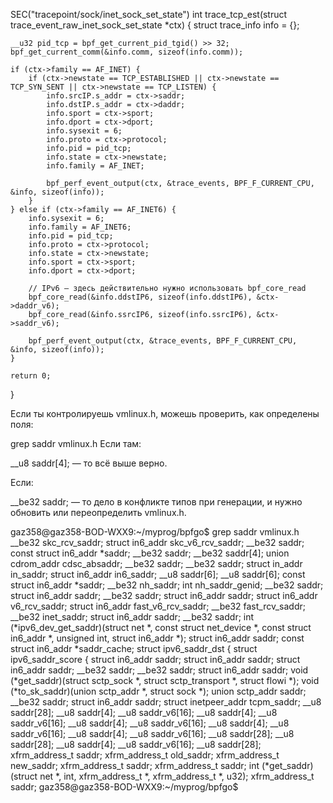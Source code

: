SEC("tracepoint/sock/inet_sock_set_state")
int trace_tcp_est(struct trace_event_raw_inet_sock_set_state *ctx) {
    struct trace_info info = {};

    __u32 pid_tcp = bpf_get_current_pid_tgid() >> 32;
    bpf_get_current_comm(&info.comm, sizeof(info.comm));

    if (ctx->family == AF_INET) {
        if (ctx->newstate == TCP_ESTABLISHED || ctx->newstate == TCP_SYN_SENT || ctx->newstate == TCP_LISTEN) {
            info.srcIP.s_addr = ctx->saddr;
            info.dstIP.s_addr = ctx->daddr;
            info.sport = ctx->sport;
            info.dport = ctx->dport;
            info.sysexit = 6;
            info.proto = ctx->protocol;
            info.pid = pid_tcp;
            info.state = ctx->newstate;
            info.family = AF_INET;

            bpf_perf_event_output(ctx, &trace_events, BPF_F_CURRENT_CPU, &info, sizeof(info));
        }
    } else if (ctx->family == AF_INET6) {
        info.sysexit = 6;
        info.family = AF_INET6;
        info.pid = pid_tcp;
        info.proto = ctx->protocol;
        info.state = ctx->newstate;
        info.sport = ctx->sport;
        info.dport = ctx->dport;

        // IPv6 — здесь действительно нужно использовать bpf_core_read
        bpf_core_read(&info.ddstIP6, sizeof(info.ddstIP6), &ctx->daddr_v6);
        bpf_core_read(&info.ssrcIP6, sizeof(info.ssrcIP6), &ctx->saddr_v6);

        bpf_perf_event_output(ctx, &trace_events, BPF_F_CURRENT_CPU, &info, sizeof(info));
    }

    return 0;
}


Если ты контролируешь vmlinux.h, можешь проверить, как определены поля:


grep saddr vmlinux.h
Если там:


__u8 saddr[4];
— то всё выше верно.

Если:


__be32 saddr;
— то дело в конфликте типов при генерации, и нужно обновить или переопределить vmlinux.h.


gaz358@gaz358-BOD-WXX9:~/myprog/bpfgo$ grep saddr vmlinux.h
                        __be32 skc_rcv_saddr;
        struct in6_addr skc_v6_rcv_saddr;
                __be32 saddr;
                const struct in6_addr *saddr;
                        __be32 saddr;
                        __be32 saddr[4];
        union cdrom_addr cdsc_absaddr;
                        __be32 saddr;
                        __be32 saddr;
                struct in_addr in_saddr;
                struct in6_addr in6_saddr;
        __u8 saddr[6];
        __u8 saddr[6];
        const struct in6_addr *saddr;
        __be32 nh_saddr;
        int nh_saddr_genid;
        __be32 saddr;
        struct in6_addr saddr;
        __be32 saddr;
        struct in6_addr saddr;
        struct in6_addr v6_rcv_saddr;
        struct in6_addr fast_v6_rcv_saddr;
        __be32 fast_rcv_saddr;
        __be32 inet_saddr;
        struct in6_addr saddr;
        __be32 saddr;
        int (*ipv6_dev_get_saddr)(struct net *, const struct net_device *, const struct in6_addr *, unsigned int, struct in6_addr *);
        struct in6_addr saddr;
        const struct in6_addr *saddr_cache;
struct ipv6_saddr_dst {
struct ipv6_saddr_score {
                        struct in6_addr saddr;
                        struct in6_addr saddr;
        struct in6_addr saddr;
        __be32 saddr;
                        __be32 saddr;
                        struct in6_addr saddr;
        void (*get_saddr)(struct sctp_sock *, struct sctp_transport *, struct flowi *);
        void (*to_sk_saddr)(union sctp_addr *, struct sock *);
        union sctp_addr saddr;
        __be32 saddr;
        struct in6_addr saddr;
        struct inetpeer_addr tcpm_saddr;
        __u8 saddr[28];
        __u8 saddr[4];
        __u8 saddr_v6[16];
        __u8 saddr[4];
        __u8 saddr_v6[16];
        __u8 saddr[4];
        __u8 saddr_v6[16];
        __u8 saddr[4];
        __u8 saddr_v6[16];
        __u8 saddr[4];
        __u8 saddr_v6[16];
        __u8 saddr[28];
        __u8 saddr[28];
        __u8 saddr[4];
        __u8 saddr_v6[16];
        __u8 saddr[28];
        xfrm_address_t saddr;
        xfrm_address_t old_saddr;
        xfrm_address_t new_saddr;
        xfrm_address_t saddr;
        xfrm_address_t saddr;
        int (*get_saddr)(struct net *, int, xfrm_address_t *, xfrm_address_t *, u32);
                xfrm_address_t saddr;
gaz358@gaz358-BOD-WXX9:~/myprog/bpfgo$ 







